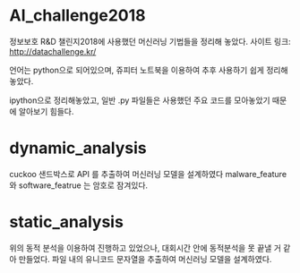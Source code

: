 # AI_challenge2018

정보보호 R&D 챌린지2018에 사용했던 머신러닝 기법들을 정리해 놓았다.
사이트 링크: http://datachallenge.kr/


언어는 python으로 되어있으며, 쥬피터 노트북을 이용하여 추후 사용하기 쉽게 정리해 놓았다.

ipython으로 정리해놓았고, 일반 .py 파일들은 사용했던 주요 코드를 모아놓았기 때문에 알아보기 힘들다.


# dynamic_analysis
cuckoo 샌드박스로 API 를 추출하여 머신러닝 모델을 설계하였다
malware_feature와 software_featrue 는 암호로 잠겨있다.



# static_analysis
위의 동적 분석을 이용하여 진행하고 있었으나, 대회시간 안에 동적분석을 못 끝낼 거 같아 만들었다.
파일 내의 유니코드 문자열을 추출하여 머신러닝 모델을 설계하였다.
